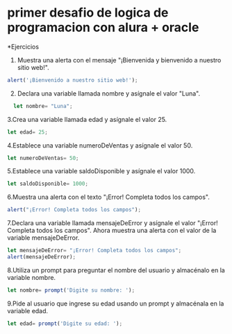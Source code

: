 <h1 alig="center">primer desafio de logica de programacion con alura + oracle </h1>
*Ejercicios

1. Muestra una alerta con el mensaje "¡Bienvenida y bienvenido a nuestro sitio web!".
```javascript
alert('¡Bienvenido a nuestro sitio web!');
```
2. Declara una variable llamada nombre y asígnale el valor "Luna".
 ```javascript
   let nombre= "Luna";
```
3.Crea una variable llamada edad y asígnale el valor 25.
``` javascript
let edad= 25;
```
4.Establece una variable numeroDeVentas y asígnale el valor 50.
``` javascript
let numeroDeVentas= 50;
```
5.Establece una variable saldoDisponible y asígnale el valor 1000.
``` javascript
let saldoDisponible= 1000;
```
6.Muestra una alerta con el texto "¡Error! Completa todos los campos".
``` javascript
alert("¡Error! Completa todos los campos");
```
7.Declara una variable llamada mensajeDeError y asígnale el valor "¡Error! Completa todos los campos". Ahora muestra una alerta con el valor de la variable mensajeDeError.
``` javascript
let mensajeDeError= "¡Error! Completa todos los campos";
alert(mensajeDeError);
```
8.Utiliza un prompt para preguntar el nombre del usuario y almacénalo en la variable nombre.
``` javascript
let nombre= prompt('Digite su nombre: ');
```
9.Pide al usuario que ingrese su edad usando un prompt y almacénala en la variable edad.
``` javascript
let edad= prompt('Digite su edad: ');
```

